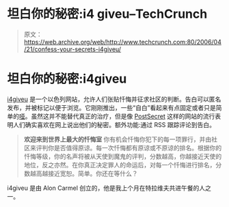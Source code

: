 # 坦白你的秘密:i4 giveu–TechCrunch

> 原文：<https://web.archive.org/web/http://www.techcrunch.com:80/2006/04/21/confess-your-secrets-i4giveu/>

# 坦白你的秘密:i4giveu

 [](https://web.archive.org/web/20211028092236/http://www.i4giveu.com/) [i4giveu](https://web.archive.org/web/20211028092236/http://www.i4giveu.com/) 是一个以色列网站，允许人们张贴忏悔并征求社区的判断。告白可以匿名发布，并被标记以便于浏览。它刚刚推出，一些“自白”看起来有点固定或者只是简单的[哑](https://web.archive.org/web/20211028092236/http://www.i4giveu.com/main/murder/2006/02/24/killed-a-chicken/)。虽然这并不能替代真正的治疗，但是像 [PostSecret](https://web.archive.org/web/20211028092236/http://www.beta.techcrunch.com/2005/06/18/profile-postsecret/) 这样的网站的流行表明人们确实喜欢在网上说出他们的秘密。额外功能:通过 RSS 跟踪评论到告白。

> **欢迎来到世界上最大的忏悔室**
> 你有机会忏悔你犯下的每一项罪行，并由社区来评判你是否值得原谅。每一次忏悔都有原谅或不原谅的排名。根据你的忏悔等级，你的名声将被从天使到魔鬼的评判，分数越高，你越接近天使的地位，反之亦然。在你真正决定罪人的命运后，对每一个忏悔进行排名，分数越高越接近宽恕。简单。你还在等什么？

i4giveu 是由 Alon Carmel 创立的，他是我上个月在特拉维夫共进午餐的人之一。
